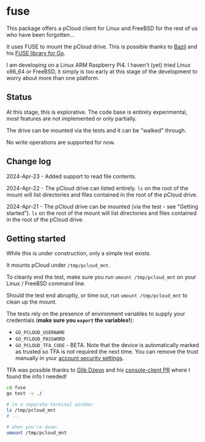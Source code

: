 # fuse

This package offers a pCloud client for Linux and FreeBSD for the rest of us who have been forgotten...

It uses FUSE to mount the pCloud drive. This is possible thanks to [Bazil](https://github.com/bazil) and his [FUSE library for Go](https://github.com/bazil/fuse).

I am developing on a Linux ARM Raspberry Pi4. I haven't (yet) tried Linux x86_64 or FreeBSD, it simply is too early at this stage of the development to worry about more than one platform.

## Status

At this stage, this is explorative. The code base is entirely experimental, most features are not implemented or only partially.

The drive can be mounted via the tests and it can be "walked" through.

No write operations are supported for now.

## Change log

2024-Apr-23 - Added support to read file contents.

2024-Apr-22 - The pCloud drive can listed entirely. `ls` on the root of the mount will list directories and files contained in the root of the pCloud drive.

2024-Apr-21 - The pCloud drive can be mounted (via the test - see "Getting started"). `ls` on the root of the mount will list directories and files contained in the root of the pCloud drive.

## Getting started

While this is under construction, only a simple test exists.

It mounts pCloud under `/tmp/pcloud_mnt`.

To cleanly end the test, make sure you run `umount /tmp/pcloud_mnt` on your Linux / FreeBSD command line.

Should the test end abruptly, or time out, run `umount /tmp/pcloud_mnt` to clean up the mount.

The tests rely on the presence of environment variables to supply your credentials (**make sure you `export` the variables!**):
- `GO_PCLOUD_USERNAME`
- `GO_PCLOUD_PASSWORD`
- `GO_PCLOUD_TFA_CODE` - BETA. Note that the device is automatically marked as trusted so TFA is not required the next time. You can remove the trust manually in your [account security settings](https://my.pcloud.com/#page=settings&settings=tab-security).

TFA was possible thanks to [Glib Dzevo](https://github.com/gdzevo) and his [console-client PR](https://github.com/pcloudcom/console-client/pull/94) where I found the info I needed!

```bash
cd fuse
go test -v ./

# in a separate terminal window:
ls /tmp/pcloud_mnt
# ...

# when you're done:
umount /tmp/pcloud_mnt
```

